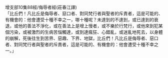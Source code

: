 增支部10集88經/侮辱者經(莊春江譯)  
「比丘們！凡比丘是侮辱者、惡口者、對同梵行者與聖者的斥責者，這是可能的、有機會的：他會遭受十種不幸之一，哪十種呢？未達到的不達到，或已達到的衰退，或他的善法不淨化，或在善法上是增上慢者，或不樂於行梵行，或他來到犯某個污染，或被激烈的生病苦惱觸達，或到達瘋狂、心錯亂，或迷亂地死去，以身體的崩解，死後往生到苦界、惡趣、下界、地獄，比丘們！凡比丘是侮辱者、惡口者、對同梵行者與聖者的斥責者，這是可能的、有機會的：他會遭受十種不幸之一。」  
  
  
